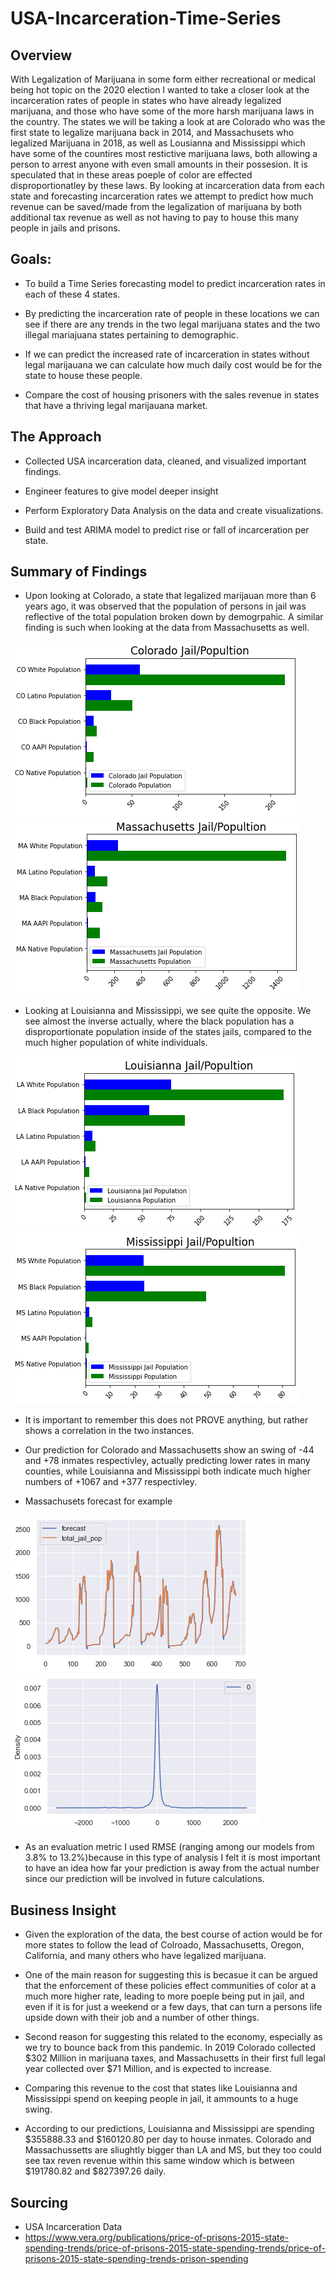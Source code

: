 # USA-Incarceration-Time-Series

## Overview
With Legalization of Marijuana in some form either recreational or medical being hot topic on the 2020 election I wanted to take a closer look at the incarceration rates of people in states who have already legalized marijuana, and those who have some of the more harsh marijuana laws in the country. The states we will be taking a look at are Colorado who was the first state to legalize marijuana back in 2014, and Massachusets who legalized Marijuana in 2018, as well as Lousianna and Mississippi which have some of the countires most restictive marijuana laws, both allowing a person to arrest anyone with even small amounts in their possesion. It is speculated that in these areas poeple of color are effected disproportionatley by these laws. By looking at incarceration data from each state and forecasting incarceration rates we attempt to predict how much revenue can be saved/made from the legalization of marijuana by both additional tax revenue as well as not having to pay to house this many people in jails and prisons.

## Goals:
- To build a Time Series forecasting model to predict incarceration rates in each of these 4 states.

- By predicting the incarceration rate of people in these locations we can see if there are any trends in the two legal marijuana states and the two illegal mariajuana states pertaining to demographic.

- If we can predict the increased rate of incarceration in states without legal marijauana we can calculate how much daily cost would be for the state to house these people.

- Compare the cost of housing prisoners with the sales revenue in states that have a thriving legal marijauana market.

## The Approach
- Collected USA incarceration data, cleaned, and visualized important findings.

- Engineer features to give model deeper insight

- Perform Exploratory Data Analysis on the data and create visualizations.

- Build and test ARIMA model to predict rise or fall of incarceration per state.

## Summary of Findings
- Upon looking at Colorado, a state that legalized marijauan more than 6 years ago, it was observed that the population of persons in jail was reflective of the total population broken down by demogrpahic. A similar finding is such when looking at the data from Massachusetts as well.

![](https://github.com/mdetiberiis01/Photos/blob/master/CO_jail:pop.png) ![](https://github.com/mdetiberiis01/Photos/blob/master/MA_jail:pop.png)

- Looking at Louisianna and Mississippi, we see quite the opposite. We see almost the inverse actually, where the black population has a disproportionate population inside of the states jails, compared to the much higher population of white individuals.

![](https://github.com/mdetiberiis01/Photos/blob/master/LA_jail_pop.png) ![](https://github.com/mdetiberiis01/Photos/blob/master/MS_jail:pop.png)

- It is important to remember this does not PROVE anything, but rather shows a correlation in the two instances.

- Our prediction for Colorado and Massachusetts show an swing of -44 and +78 inmates respectivley, actually predicting lower rates in many counties, while Louisianna and Mississippi both indicate much higher numbers of +1067 and +377 respectivley. 

- Massachusets forecast for example


![](https://github.com/mdetiberiis01/Photos/blob/master/MA_forecast.png) ![](https://github.com/mdetiberiis01/Photos/blob/master/MA_residuals.png)

- As an evaluation metric I used RMSE (ranging among our models from 3.8% to 13.2%)because in this type of analysis I felt it is most important to have an idea how far your prediction is away from the actual number since our prediction will be involved in future calculations.

## Business Insight
- Given the exploration of the data, the best course of action would be for more states to follow the lead of Colroado, Massachusetts, Oregon, California, and many others who have legalized marijuana.

- One of the main reason for suggesting this is becasue it can be argued that the enforcement of these policies effect communities of color at a much more higher rate, leading to more poeple being put in jail, and even if it is for just a weekend or a few days, that can turn a persons life upside down with their job and a number of other things.

- Second reason for suggesting this related to the economy, especially as we try to bounce back from this pandemic. In 2019 Colorado collected $302 Million in marijuana taxes, and Massachusetts in their first full legal year collected over $71 Million, and is expected to increase.

- Comparing this revenue to the cost that states like Louisianna and Mississippi spend on keeping people in jail, it ammounts to a huge swing. 

- According to our predictions, Louisianna and Mississippi are spending $355888.33 and $160120.80 per day to house inmates. Colorado and Massachussetts are sliughtly bigger than LA and MS, but they too could see tax reven revenue within this same window which is between $191780.82 and $827397.26 daily.

## Sourcing
- USA Incarceration Data
- https://www.vera.org/publications/price-of-prisons-2015-state-spending-trends/price-of-prisons-2015-state-spending-trends/price-of-prisons-2015-state-spending-trends-prison-spending


